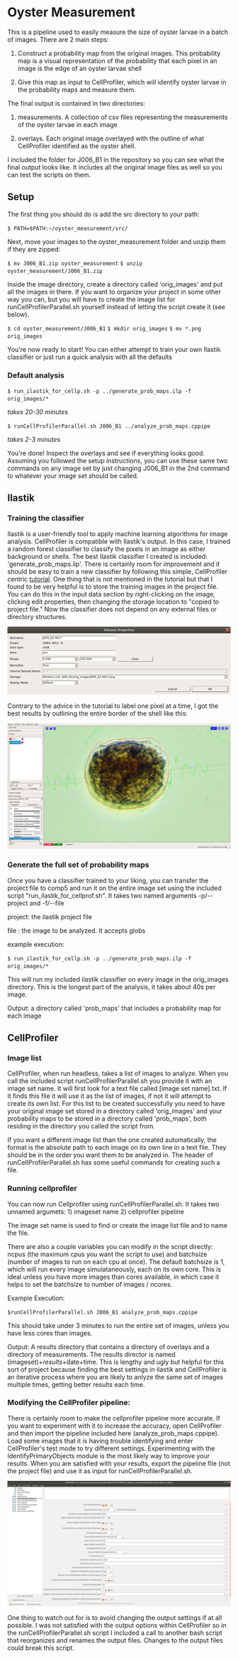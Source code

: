 # Oyster Measurement

This is a pipeline used to easily measure the size of oyster larvae in a batch of images. There are 2 main steps:

1) Construct a probability map from the original images. This probability map is a visual representation of the probability that each pixel in an image is the edge of an oyster larvae shell

2) Give this map as input to CellProfiler, which will identify oyster larvae in the probability maps and measure them.

The final output is contained in two directories:

1) measurements. A collection of csv files representing the measurements of the oyster larvae in each image

2) overlays. Each original image overlayed with the outline of what CellProfiler identified as the oyster shell.

I included the folder for J006_B1 in the repository so you can see what the final output looks like. It includes all the original image files as well so you can test the scripts on them.

## Setup

The first thing you should do is add the src directory to your path:

`$ PATH=$PATH:~/oyster_measurement/src/`

Next, move your images to the oyster_measurement folder and unzip them if they are zipped:

`$ mv J006_B1.zip oyster_measurement`
`$ unzip oyster_measurement/J006_B1.zip`

Inside the image directory, create a directory called 'orig_images' and put all the images in there. If you want to organize your project in some other way you can, but you will have to create the image list for runCellProfilerParallel.sh yourself instead of letting the script create it (see below).

`$ cd oyster_measurement/J006_B1`
`$ mkdir orig_images`
`$ mv *.png orig_images`

You're now ready to start! You can either attempt to train your own Ilastik classifier or just run a quick analysis with all the defaults

### Default analysis

`$ run_ilastik_for_cellp.sh -p ../generate_prob_maps.ilp -f orig_images/*`

*takes 20-30 minutes*

`$ runCellProfilerParallel.sh J006_B1 ../analyze_prob_maps.cppipe`

*takes 2-3 minutes*

You're done! Inspect the overlays and see if everything looks good. Assuming you followed the setup instructions, you can use these same two commands on any image set by just changing J006_B1 in the 2nd command to whatever your image set should be called.

## Ilastik

### Training the classifier

Ilastik is a user-friendly tool to apply machine learning algorithms for image analysis. CellProfiler is compatible with Ilastik's output. In this case, I trained a random forest classifier to classify the pixels in an image as either background or shells. The best Ilastik classifier I created is included: 'generate_prob_maps.ilp'. There is certainly room for improvement and it should be easy to train a new classifier by following this simple, CellProfiler centric [tutorial](https://blog.cellprofiler.org/2017/01/19/cellprofiler-ilastik-superpowered-segmentation/). One thing that is not mentioned in the tutorial but that I found to be very helpful is to store the training images in the project file. You can do this in the input data section by right-clicking on the image, clicking edit properties, then changing the storage location to "copied to project file." Now the classifier does not depend on any external files or directory structures.

![image storage](./images/demo_file_storage.png)

Contrary to the advice in the tutorial to label one pixel at a time, I got the best results by outlining the entire border of the shell like this:

![image labeling](./images/demo_draw_outlines.png)

### Generate the full set of probability maps

Once you have a classifier trained to your liking, you can transfer the project file to comp5 and run it on the entire image set using the included script "run_ilastik_for_cellprof.sh". It takes two named arguments -p/--project and -f/--file

project: the ilastik project file

file   : the image to be analyzed. It accepts globs

example execution:

`$ run_ilastik_for_cellp.sh -p ../generate_prob_maps.ilp -f orig_images/*`

This will run my included ilastik classifier on every image in the orig_images directory. This is the longest part of the analysis, it takes about 40s per image.

Output: a directory called 'prob_maps' that includes a probability map for each image  

## CellProfiler

### Image list

CellProfiler, when run headless, takes a list of images to analyze. When you call the included script runCellProfilerParallel.sh you provide it with an image set name. It will first look for a text file called [image set name].txt. If it finds this file it will use it as the list of images, if not it will attempt to create its own list. For this list to be created successfully you need to have your original image set stored in a directory called 'orig_images' and your probability maps to be stored in a directory called 'prob_maps', both residing in the directory you called the script from.

If you want a different image list than the one created automatically, the format is the absolute path to each image on its own line in a text file. They should be in the order you want them to be analyzed in. The header of runCellProfilerParallel.sh has some useful commands for creating such a file. 

### Running cellprofiler

You can now run Cellprofiler using runCellProfilerParallel.sh. It takes two unnamed argumets: 1) imageset name 2) cellprofiler pipeline

The image set name is used to find or create the image list file and to name the file.

There are also a couple variables you can modify in the script directly: ncpus (the maximum cpus you want the script to use) and batchsize (number of images to run on each cpu at once). The default batchsize is 1, which will run every image simulataneously, each on its own core. This is ideal unless you have more images than cores available, in which case it helps to set the batchsize to number of images / ncores. 

Example Execution:

`$runCellProfilerParallel.sh J006_B1 analyze_prob_maps.cppipe`

This should take under 3 minutes to run the entire set of images, unless you have less cores than images.

Output: A results directory that contains a directory of overlays and a directory of measurements. The results director is named (imageset)+_results_+date+time. This is lengthy and ugly but helpful for this sort of project because finding the best settings in ilastik and CellProfiler is an iterative process where you are likely to anlyze the same set of images multiple times, getting better results each time.


### Modifying the CellProfiler pipeline:

There is certainly room to make the cellprofiler pipeline more accurate. If you want to experiment with it to increase the accuracy, open CellProfiler and then import the pipeline included here (analyze_prob_maps.cppipe). Load some images that it is having trouble identifying and enter CellProfiler's test mode to try different settings. Experimenting with the IdentifyPrimaryObjects module is the most likely way to improve your results. When you are satisfied with your results, export the pipeline file (not the project file) and use it as input for runCellProfilerParallel.sh. 

![IdentifyPrimaryObjects](./images/cellprofiler_idprimaryobj.png)

One thing to watch out for is to avoid changing the output settings if at all possible. I was not satisfied with the output options within CellProfiler so in the runCellProfilerParallel.sh script I included a call to another bash script that reorganizes and renames the output files. Changes to the output files could break this script.
 
